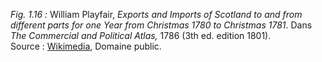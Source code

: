 *Fig. 1.16 :* William Playfair, *Exports and Imports of Scotland to and from different parts for one Year from Christmas 1780 to Christmas 1781*. Dans *The Commercial and Political Atlas,* 1786 (3th ed. edition 1801).  
Source : [Wikimedia](https://commons.wikimedia.org/wiki/File:1786_Playfair_-_Exports_and_Imports_of_Scotland_to_and_from_different_parts_for_one_Year_from_Christmas_1780_to_Christmas_1781.jpg), Domaine public.